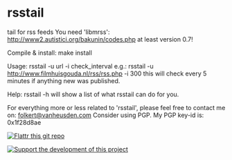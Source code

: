 rsstail
=======

tail for rss feeds
You need 'libmrss':
	http://www2.autistici.org/bakunin/codes.php
at least version 0.7!

Compile & install:
make install

Usage:
rsstail -u url -i check_interval
e.g.:
rsstail -u http://www.filmhuisgouda.nl/rss/rss.php -i 300
this will check every 5 minutes if anything new was published.

Help:
rsstail -h
will show a list of what rsstail can do for you.


For everything more or less related to 'rsstail', please feel free
to contact me on: folkert@vanheusden.com
Consider using PGP. My PGP key-id is: 0x1f28d8ae

[![Flattr this git repo](http://api.flattr.com/button/flattr-badge-large.png)](https://flattr.com/submit/auto?user_id=flok&url=https://github.com/flok99/rsstail&title=rsstail&language=&tags=github&category=software)

[![Support the development of this project](https://pledgie.com/campaigns/28612.png?skin_name=chrome)](https://pledgie.com/campaigns/28612)
